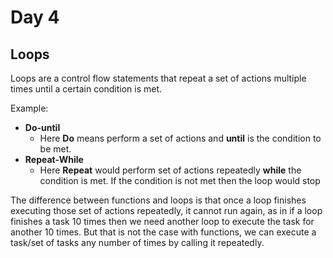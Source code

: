 # Day 4

## Loops

Loops are a control flow statements that repeat a set of actions multiple times until a certain condition is met.

Example:

- **Do-until**
  - Here **Do** means perform a set of actions and **until** is the condition to be met.
- **Repeat-While**
  - Here **Repeat** would perform set of actions repeatedly **while** the condition is met. If the condition is not met then the loop would stop

The difference between functions and loops is that once a loop finishes executing those set of actions repeatedly, it cannot run again, as in if a loop finishes a task 10 times then we need another loop to execute the task for another 10 times. But that is not the case with functions, we can execute a task/set of tasks any number of times by calling it repeatedly.
